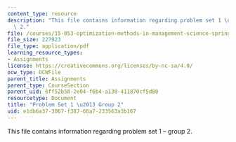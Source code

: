 ```yaml
---
content_type: resource
description: "This file contains information regarding problem set 1 \u2013 group\
  \ 2."
file: /courses/15-053-optimization-methods-in-management-science-spring-2013/e1db6a373067f38766a7233563a3b167_MIT15_053S13_ps1-2.pdf
file_size: 227923
file_type: application/pdf
learning_resource_types:
- Assignments
license: https://creativecommons.org/licenses/by-nc-sa/4.0/
ocw_type: OCWFile
parent_title: Assignments
parent_type: CourseSection
parent_uid: 6ff52b58-2e04-f6b4-a130-411870cf5d80
resourcetype: Document
title: "Problem Set 1 \u2013 Group 2"
uid: e1db6a37-3067-f387-66a7-233563a3b167
---
```

This file contains information regarding problem set 1 – group 2.